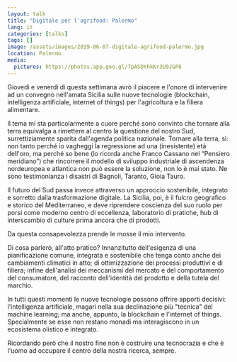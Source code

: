 ```yaml
---
layout: talk
title: "Digitale per l'agrifood: Palermo"
lang: it
categories: [talks]
tags: []
image: /assets/images/2019-06-07-digitale-agrifood-palermo.jpg
location: Palermo
media:
  pictures: https://photos.app.goo.gl/7pASDYhkKr3U9JGP8
---
```


Giovedì e venerdì di questa settimana avrò il piacere e l'onore di intervenire ad un convegno nell'amata Sicilia sulle nuove tecnologie (blockchain, intelligenza artificiale, internet of things) per l'agricoltura e la filiera alimentare.

Il tema mi sta particolarmente a cuore perché sono convinto che tornare alla terra equivalga a rimettere al centro la questione del nostro Sud, surrettiziamente sparita dall'agenda politica nazionale. Tornare alla terra, sì: non tanto perché io vagheggi la regressione ad una (inesistente) età dell'oro, ma perché so bene (lo ricorda anche Franco Cassano nel “Pensiero meridiano”) che rincorrere il modello di sviluppo industriale di ascendenza nordeuropea e atlantica non può essere la soluzione, non lo è mai stato. Ne sono testimonianza i disastri di Bagnoli, Taranto, Gioia Tauro.

Il futuro del Sud passa invece attraverso un approccio sostenibile, integrato e sorretto dalla trasformazione digitale. La Sicilia, poi, è il fulcro geografico e storico del Mediterraneo, e deve riprendere coscienza del suo ruolo per porsi come moderno centro di eccellenza, laboratorio di pratiche, hub di interscambio di culture prima ancora che di prodotti.

Da questa consapevolezza prende le mosse il mio intervento.

Di cosa parlerò, all'atto pratico? Innanzitutto dell'esigenza di una pianificazione comune, integrata e sostenibile che tenga conto anche dei cambiamenti climatici in atto; di ottimizzazione dei processi produttivi e di filiera; infine dell'analisi dei meccanismi del mercato e del comportamento del consumatore, del racconto dell'identità del prodotto e della tutela del marchio.

In tutti questi momenti le nuove tecnologie possono offrire apporti decisivi: l'intelligenza artificiale, magari nella sua declinazione più "tecnica" del machine learning; ma anche, appunto, la blockchain e l'internet of things. Specialmente se esse non restano monadi ma interagiscono in un ecosistema olistico e integrato.

Ricordando però che il nostro fine non è costruire una tecnocrazia e che è l'uomo ad occupare il centro della nostra ricerca, sempre.
